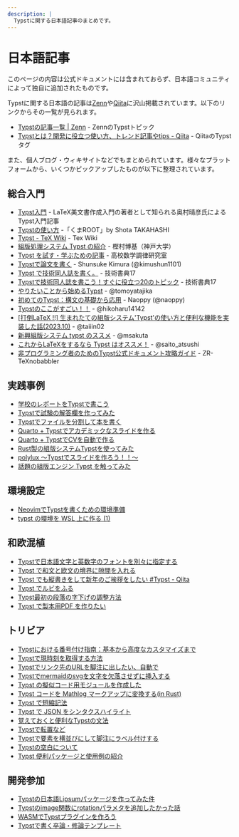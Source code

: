 ```yaml
---
description: |
  Typstに関する日本語記事のまとめです。
---
```


# 日本語記事

<div class="info-box">
  <p>このページの内容は公式ドキュメントには含まれておらず、日本語コミュニティによって独自に追加されたものです。</p>
</div>

Typstに関する日本語の記事は[Zenn](https://zenn.dev/)や[Qiita](https://qiita.com/)に沢山掲載されています。以下のリンクからその一覧が見られます。

- [Typstの記事一覧 | Zenn](https://zenn.dev/topics/typst) - ZennのTypstトピック
- [Typstとは？開発に役立つ使い方、トレンド記事やtips - Qiita](https://qiita.com/tags/typst) - QiitaのTypstタグ

また、個人ブログ・ウィキサイトなどでもまとめられています。様々なプラットフォームから、いくつかピックアップしたものが以下に整理されています。

## 総合入門

- [Typst入門](https://okumuralab.org/~okumura/misc/241111.html) - LaTeX美文書作成入門の著者として知られる奥村晴彦氏によるTypst入門記事
- [Typstの使い方](https://kumaroot.readthedocs.io/ja/latest/typst/typst-usage.html) -「くまROOT」by Shota TAKAHASHI
- [Typst - TeX Wiki](https://texwiki.texjp.org/?Typst) - Tex Wiki
- [組版処理システム Typst の紹介](https://itpass.scitec.kobe-u.ac.jp/~itpass/seminar/lecture/fy2024/241002/pub/itpass_seminar_20241002_typst.pdf) - 樫村博基（神戸大学）
- [Typst を試す・学ぶための記事](https://www.metaphysica.info/2024/typst-guidance/) - 高校数学調律研究室
- [Typstで論文を書く](https://kimushun1101.github.io/How-to-use-typst-for-paper-jp/How-to-use-typst-for-paper-jp.pdf) - Shunsuke Kimura (@kimushun1101)
- [Typst で技術同人誌を書く。](https://techbookfest.org/product/mSFLXEDy9TX7ymSmib198P?productVariantID=sPgvPBmuabt08PfCeC6E2B) - 技術書典17
- [Typstで技術同人誌を書こう！すぐに役立つ20のトピック](https://techbookfest.org/product/3zT3xbGrxx4bdwSNGsD83e?productVariantID=VsMLWXRzNEC2YjyfPkeYh) - 技術書典17
- [やりたいことから始めるTypst](https://qiita.com/tomoyatajika/items/649884befe95c5f1dcea) - @tomoyatajika
- [初めてのTypst：構文の基礎から応用](https://qiita.com/naoppy/items/55a0df837858e553d430) - Naoppy (@naoppy)
- [Typstのここがすごい！！](https://qiita.com/hikoharu14142/items/aa8cfb70d079b0324fba) - @hikoharu14142
- [\[打倒LaTeX !!\] 生まれたての組版システム'Typst'の使い方と便利な機能を実装した話(2023.10)](https://zenn.dev/taiiin02/articles/typst_articles_main) - @taiiin02
- [新興組版システム typst のススメ](https://zenn.dev/msakuta/articles/2f1cd11d6099d6) - @msakuta
- [これからLaTeXをするなら Typst はオススメ！](https://zenn.dev/saito_atsushi/articles/2b56f58c4fe3ca) - @saito_atsushi
- [非プログラミング者のためのTypst公式ドキュメント攻略ガイド](https://zrbabbler.hatenablog.com/entry/2024/05/02/125454) - ZR-TeXnobabbler

## 実践事例

- [学校のレポートをTypstで書こう](https://zenn.dev/1step621/articles/b427a8ee518e26)
- [Typstで試験の解答欄を作ってみた](https://zenn.dev/1step621/articles/df285be712d9d5)
- [Typstでファイルを分割して本を書く](https://zenn.dev/kawaxumax/articles/bf629f56cc2928)
- [Quarto + Typstでアカデミックなスライドを作る](https://zenn.dev/nicetak/articles/quarto-typst-slides)
- [Quarto + TypstでCVを自動で作る](https://zenn.dev/nicetak/articles/quarto-typst-cv)
- [Rust製の組版システムTypstを使ってみた](https://zenn.dev/xbit/articles/bdb59d0081b2d3)
- [polylux ～Typstでスライドを作ろう！！～](https://zenn.dev/k_84mo10/articles/how2use-polylux1)
- [話題の組版エンジン Typst を触ってみた](https://zenn.dev/monaqa/articles/2023-04-19-typst-introduction)

## 環境設定

- [NeovimでTypstを書くための環境準備](https://zenn.dev/htsulfuric/articles/typst_and_nvim)
- [typst の環境を WSL 上に作る (1)](https://zenn.dev/derwind/articles/dwd-typst-env01)

## 和欧混植

- [Typstで日本語文字と英数字のフォントを別々に指定する](https://zenn.dev/mkpoli/articles/6234c1d2a595bd)
- [Typst で和文と欧文の境界に隙間を入れる](https://zenn.dev/saito_atsushi/articles/db7e458fd3f49f)
- [Typst でも縦書きをして新年のご挨拶をしたい #Typst - Qiita](https://qiita.com/Yarakashi_Kikohshi/items/c3eeabfe918d2850abc0)
- [Typst でルビをふる](https://zenn.dev/saito_atsushi/articles/ff9490458570e1)
- [Typst最初の段落の字下げの調整方法](https://zenn.dev/mkpoli/articles/34a5ea47468979)
- [Typst で製本用PDF を作りたい](https://zenn.dev/nabetani/articles/c8deca489b4880)

## トリビア

- [Typstにおける番号付け指南：基本から高度なカスタマイズまで](https://zenn.dev/mkpoli/articles/eff001d9e691cb)
- [Typstで現時刻を取得する方法](https://zenn.dev/mkpoli/articles/b0e60a6bc07b10)
- [Typstでリンク先のURLを脚注に出したい、自動で](https://zenn.dev/darashi/articles/f370ef5a2a7444)
- [Typstでmermaidのsvgを文字を欠落させずに挿入する](https://zenn.dev/kake26s/articles/43b3ab90fde550)
- [Typst の擬似コード用モジュールを作成した](https://zenn.dev/agdf/articles/cba8c6f29d4069)
- [Typst コードを Mathlog マークアップに変換する(in Rust)](https://zenn.dev/arakur/articles/088643e7993449)
- [Typst で短縮記法](https://zenn.dev/saito_atsushi/articles/4b7379eb2972bf)
- [Typst で JSON をシンタクスハイライト](https://zenn.dev/kake26s/articles/43b3ab90fde550)
- [覚えておくと便利なTypstの文法](https://oucc.org/blog/articles/1003/)
- [Typstで転置など](https://ryokaneko.lsv.jp/2024/06/23/typst%E3%81%A7%E8%BB%A2%E7%BD%AE%E3%81%AA%E3%81%A9/)
- [Typstで要素を横並びにして脚注にラベル付けする](https://idukn.com/tech/typst-labels/)
- [Typstの空白について](https://event.phys.s.u-tokyo.ac.jp/physlab2024/advent-calendar/13/)
- [Typst 便利パッケージと使用例の紹介](https://event.phys.s.u-tokyo.ac.jp/physlab2024/advent-calendar/8/)

## 開発参加

- [Typstの日本語Lipsumパッケージを作ってみた件](https://zenn.dev/mkpoli/articles/7e54c1c780ff43)
- [Typstのimage関数にrotationパラメタを追加したかった話](https://zenn.dev/htsulfuric/articles/1e7ee5b0ccc223)
- [WASMでTypstプラグインを作ろう](https://zenn.dev/nazo6/articles/wasm-typst-plugin)
- [Typstで書く卒論・修論テンプレート](https://zenn.dev/chantakan/articles/ed80950004d145)
